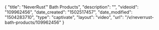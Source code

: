 {
    "title": "NeverRust&trade; Bath Products",
    "description": "",
    "videoid": "109962456",
    "date_created": "1502517457",
    "date_modified": "1504283710",
    "type": "captivate",
    "layout": "video",
    "url": "\/v\/neverrust-bath-products\/109962456"
}